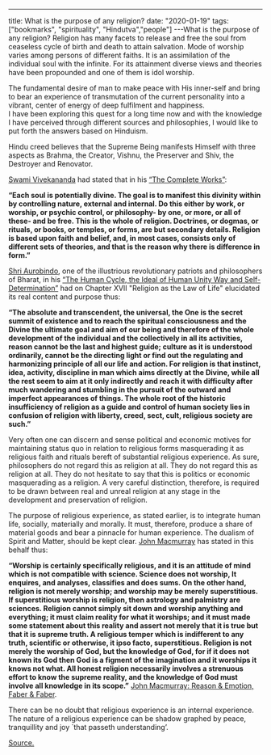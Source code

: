 ---

title: What is the purpose of any religion?
date: "2020-01-19"
tags: ["bookmarks", "spirituality", "Hindutva","people"]
---What is the purpose of any religion?
Religion has many facets to release and free the soul from ceaseless cycle of birth and death to attain salvation. Mode of worship varies among persons of different faiths. It is an assimilation of the individual soul with the infinite. For its attainment diverse views and theories have been propounded and one of them is idol worship.</br>

The fundamental desire of man to make peace with His inner-self and bring to bear an experience of transmutation of the current personality into a vibrant, center of energy of deep fulfilment and happiness. </br>
I have been exploring this quest for a long time now and with the knowledge I have perceived through different sources and philosophies, I would like to put forth the answers based on Hinduism.

Hindu creed believes that the Supreme Being manifests Himself with three aspects as Brahma, the Creator, Vishnu, the Preserver and Shiv, the Destroyer and Renovator. </br>

[Swami Vivekananda](https://en.wikipedia.org/wiki/Swami_Vivekananda) had stated that in his [“The Complete Works”](http://www.ramakrishnavivekananda.info/vivekananda/complete_works.htm): </br>

**“Each soul is potentially divine. The goal is to manifest this divinity within by controlling nature, external and internal. Do this either by work, or worship, or psychic control, or philosophy- by one, or more, or all of these- and be free. This is the whole of religion. Doctrines, or dogmas, or rituals, or books, or temples, or forms, are but secondary details. Religion is based upon faith and belief, and, in most cases, consists only of different sets of theories, and that is the reason why there is difference in form.”** </br>

[Shri Aurobindo](https://en.wikipedia.org/wiki/Sri_Aurobindo), one of the illustrious revolutionary patriots and philosophers of Bharat, in his [“The Human Cycle, the Ideal of Human Unity Way and Self-Determination”](https://www.amazon.com/Human-Cycle-Ideal-Unity-Determination/dp/8170580145) had on Chapter XVII "Religion as the Law of Life" elucidated its real content and purpose thus:</br>

**“The absolute and transcendent, the universal, the One is the secret summit of existence and to reach the spiritual consciousness and the Divine the ultimate goal and aim of our being and therefore of the whole development of the individual and the collectively in all its activities, reason cannot be the last and highest guide; culture as it is understood ordinarily, cannot be the directing light or find out the regulating and harmonizing principle of all our life and action. For religion is that instinct, idea, activity, discipline in man which aims directly at the Divine, while all the rest seem to aim at it only indirectly and reach it with difficulty after much wandering and stumbling in the pursuit of the outward and imperfect appearances of things. The whole root of the historic insufficiency of religion as a guide and control of human society lies in confusion of religion with liberty, creed, sect, cult, religious society are such.”**</br>

Very often one can discern and sense political and economic motives for maintaining status quo in relation to religious forms masquerading it as religious faith and rituals bereft of substantial religious experience. As sure, philosophers do not regard this as religion at all. They do not regard this as religion at all. They do not hesitate to say that this is politics or economic masquerading as a religion. A very careful distinction, therefore, is required to be drawn between real and unreal religion at any stage in the development and preservation of religion. </br>

The purpose of religious experience, as stated earlier, is to integrate human life, socially, materially and morally. It must, therefore, produce a share of material goods and bear a pinnacle for human experience. The dualism of Spirit and Matter, should be kept clear. [John Macmurray](https://en.wikipedia.org/wiki/John_Macmurray) has stated in this behalf thus: </br>

**“Worship is certainly specifically religious, and it is an attitude of mind which is not compatible with science. Science does not worship, It enquires, and analyses, classifies and does sums. On the other hand, religion is not merely worship; and worship may be merely superstitious. If superstitious worship is religion, then astrology and palmistry are sciences. Religion cannot simply sit down and worship anything and everything; it must claim reality for what it worships; and it must made some statement about this reality and assert not merely that it is true but that it is supreme truth. A religious temper which is indifferent to any truth, scientific or otherwise, it ipso facto, superstitious. Religion is not merely the worship of God, but the knowledge of God, for if it does not known its God then God is a figment of the imagination and it worships it knows not what. All honest religion necessarily involves a strenuous effort to know the supreme reality, and the knowledge of God must involve all knowledge in its scope.”** [John Macmurray: Reason & Emotion, Faber & Faber](https://www.amazon.com/Reason-Emotion-John-Macmurray/dp/057117647X). </br>

There can be no doubt that religious experience is an internal experience. The nature of a religious experience can be shadow graphed by peace, tranquillity and joy `that passeth understanding’. </br>

[Source.](https://indiankanoon.org/doc/49052391/)
